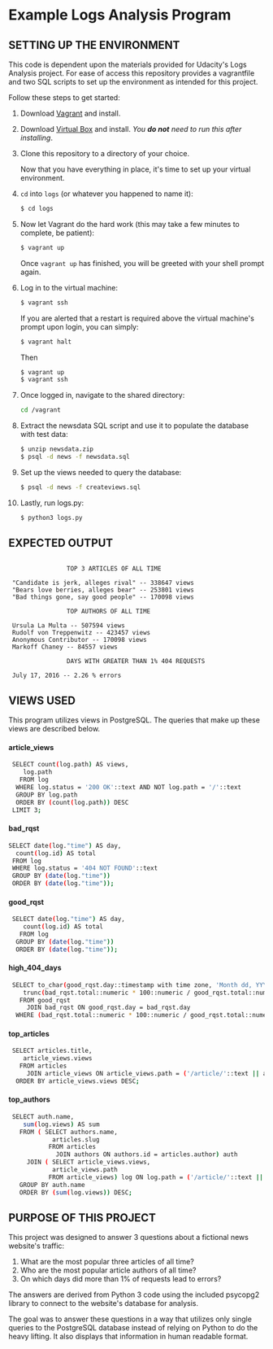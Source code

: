 # Example Logs Analysis Program

## SETTING UP THE ENVIRONMENT

This code is dependent upon the materials provided for Udacity's Logs
Analysis project. For ease of access this repository provides a vagrantfile
and two SQL scripts to set up the environment as intended for this project.  

Follow these steps to get started:

1. Download [Vagrant](https://www.vagrantup.com/) and install.
2. Download [Virtual Box](https://www.virtualbox.org/) and install. *You **do not** need to run this after installing*.
3. Clone this repository to a directory of your choice.

   Now that you have everything in place, it's time to set up your virtual environment.
   
4. `cd` into `logs` (or whatever you happened to name it):
   ```sh
   $ cd logs
   ```

5. Now let Vagrant do the hard work (this may take a few minutes to complete, be patient):
   ```sh
   $ vagrant up
   ```
   Once `vagrant up` has finished, you will be greeted with your shell prompt again.

6. Log in to the virtual machine:
   ```sh
   $ vagrant ssh
   ```
   
   If you are alerted that a restart is required above the virtual machine's prompt upon login, you can simply:
   ```sh
   $ vagrant halt
   ```
   Then
   ```sh
   $ vagrant up
   $ vagrant ssh
   ```
   
7. Once logged in, navigate to the shared directory:
   ```sh
   cd /vagrant
   ```

8. Extract the newsdata SQL script and use it to populate the database with test data:
   ```sh
   $ unzip newsdata.zip
   $ psql -d news -f newsdata.sql
   ```

9. Set up the views needed to query the database:
   ```sh
   $ psql -d news -f createviews.sql
   ```
9. Lastly, run logs.py:
   ```sh
   $ python3 logs.py
   ```

## EXPECTED OUTPUT
````

                TOP 3 ARTICLES OF ALL TIME

 "Candidate is jerk, alleges rival" -- 338647 views
 "Bears love berries, alleges bear" -- 253801 views
 "Bad things gone, say good people" -- 170098 views

                TOP AUTHORS OF ALL TIME

 Ursula La Multa -- 507594 views
 Rudolf von Treppenwitz -- 423457 views
 Anonymous Contributor -- 170098 views
 Markoff Chaney -- 84557 views

                DAYS WITH GREATER THAN 1% 404 REQUESTS

 July 17, 2016 -- 2.26 % errors
````

## VIEWS USED

This program utilizes views in PostgreSQL. The queries that make up these views are described below.

#### article_views
````sh
 SELECT count(log.path) AS views,
    log.path
   FROM log
  WHERE log.status = '200 OK'::text AND NOT log.path = '/'::text
  GROUP BY log.path
  ORDER BY (count(log.path)) DESC
 LIMIT 3;
 ````
 
 #### bad_rqst
 ````sh
 SELECT date(log."time") AS day,
   count(log.id) AS total
  FROM log
  WHERE log.status = '404 NOT FOUND'::text
  GROUP BY (date(log."time"))
  ORDER BY (date(log."time"));
````

#### good_rqst
````sh
 SELECT date(log."time") AS day,
    count(log.id) AS total
   FROM log
  GROUP BY (date(log."time"))
  ORDER BY (date(log."time"));
````

#### high_404_days
````sh
 SELECT to_char(good_rqst.day::timestamp with time zone, 'Month dd, YYYY'::text) AS to_char,
    trunc(bad_rqst.total::numeric * 100::numeric / good_rqst.total::numeric, 1) AS trunc
   FROM good_rqst
     JOIN bad_rqst ON good_rqst.day = bad_rqst.day
  WHERE (bad_rqst.total::numeric * 100::numeric / good_rqst.total::numeric) > 1::numeric;
````

#### top_articles
````sh
 SELECT articles.title,
    article_views.views
   FROM articles
     JOIN article_views ON article_views.path = ('/article/'::text || articles.slug)
  ORDER BY article_views.views DESC;
````

#### top_authors
````sh
 SELECT auth.name,
    sum(log.views) AS sum
   FROM ( SELECT authors.name,
            articles.slug
           FROM articles
             JOIN authors ON authors.id = articles.author) auth
     JOIN ( SELECT article_views.views,
            article_views.path
           FROM article_views) log ON log.path = ('/article/'::text || auth.slug)
   GROUP BY auth.name
   ORDER BY (sum(log.views)) DESC;
````

## PURPOSE OF THIS PROJECT

This project was designed to answer 3 questions about a fictional news website's traffic:

1. What are the most popular three articles of all time?
2. Who are the most popular article authors of all time?
3. On which days did more than 1% of requests lead to errors?

The answers are derived from Python 3 code using the included psycopg2 library to 
connect to the website's database for analysis. 

The goal was to answer these questions in a way that utilizes only single queries to the
PostgreSQL database instead of relying on Python to do the heavy lifting. It also
displays that information in human readable format.